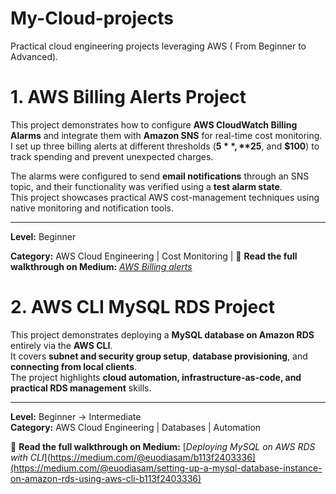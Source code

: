 # My-Cloud-projects
Practical cloud engineering projects leveraging AWS ( From Beginner to Advanced).

# 1. AWS Billing Alerts Project

This project demonstrates how to configure **AWS CloudWatch Billing Alarms** and integrate them with **Amazon SNS** for real-time cost monitoring.  
I set up three billing alerts at different thresholds (**$5**, **$25**, and **$100**) to track spending and prevent unexpected charges.

The alarms were configured to send **email notifications** through an SNS topic, and their functionality was verified using a **test alarm state**.  
This project showcases practical AWS cost-management techniques using native monitoring and notification tools.

---
**Level:** Beginner

**Category:** AWS Cloud Engineering | Cost Monitoring |
📘 **Read the full walkthrough on Medium:** [*AWS Billing alerts*](https://medium.com/@euodiasam/monitoring-aws-costs-like-a-pro-setting-up-billing-alarms-with-amazon-cloudwatch-afeb6f159112)

 # 2. AWS CLI MySQL RDS Project

This project demonstrates deploying a **MySQL database on Amazon RDS** entirely via the **AWS CLI**.  
It covers **subnet and security group setup**, **database provisioning**, and **connecting from local clients**.  
The project highlights **cloud automation, infrastructure-as-code, and practical RDS management** skills.

---
**Level:** Beginner → Intermediate  
**Category:** AWS Cloud Engineering | Databases | Automation

📘 **Read the full walkthrough on Medium:** [*Deploying MySQL on AWS RDS with CLI*](https://medium.com/@euodiasam/b113f2403336](https://medium.com/@euodiasam/setting-up-a-mysql-database-instance-on-amazon-rds-using-aws-cli-b113f2403336)



